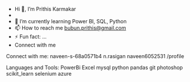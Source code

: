 -  Hi 👋, I’m Prithis Karmakar
- 
- 🌱 I’m currently learning Power BI, SQL, Python
- 📫 How to reach me bubun.prithis@gmail.com
- ⚡ Fun fact: ...
- Connect with me
  

Connect with me:
naveen-s-68a0571b4 n.rasigan naveen6052531 <naveen6052531>/profile

Languages and Tools:
PowerBi Excel mysql python pandas git photoshop scikit_learn selenium azure
